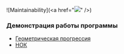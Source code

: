 ![Maintainability](<a href="<a href="https://codeclimate.com/github/KonstantinovTim/MRPO/maintainability"><img src="https://api.codeclimate.com/v1/badges/15e9cd9ff29eb077f90b/maintainability" /></a>" /></a>)

### Демонстрация работы программы
- [Геометрическая прогрессия](https://asciinema.org/a/fLjzt9lJF1Jbeu4yGc3NWr9vw)
- [НОК](https://asciinema.org/a/6tXicgbfikDsRJYt2NzV8YoWU)